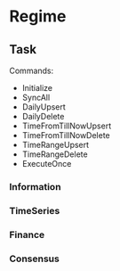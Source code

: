 # Regime

## Task

Commands:

- Initialize
- SyncAll
- DailyUpsert
- DailyDelete
- TimeFromTillNowUpsert
- TimeFromTillNowDelete
- TimeRangeUpsert
- TimeRangeDelete
- ExecuteOnce

### Information

### TimeSeries

### Finance

### Consensus
